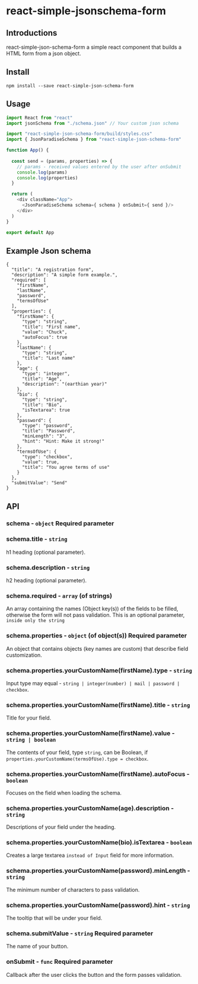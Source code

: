 react-simple-jsonschema-form
============================

## Introductions

react-simple-json-schema-form a simple react component that builds a HTML form from a json object.

## Install
```
npm install --save react-simple-json-schema-form
```

## Usage

```js
import React from "react"
import jsonSchema from "./schema.json" // Your custom json schema

import "react-simple-json-schema-form/build/styles.css"
import { JsonParadiseSchema } from "react-simple-json-schema-form"

function App() {
  
  const send = (params, properties) => {
    // params - received values ​​entered by the user after onSubmit
    console.log(params)
    console.log(properties)
  }

  return (
    <div className="App">
      <JsonParadiseSchema schema={ schema } onSubmit={ send }/>
    </div>
  )
}

export default App
```

## Example Json schema

```json5
{
  "title": "A registration form",
  "description": "A simple form example.",
  "required": [
    "firstName",
    "lastName",
    "password",
    "termsOfUse"
  ],
  "properties": {
    "firstName": {
      "type": "string",
      "title": "First name",
      "value": "Chuck",
      "autoFocus": true
    },
    "lastName": {
      "type": "string",
      "title": "Last name"
    },
    "age": {
      "type": "integer",
      "title": "Age",
      "description": "(earthian year)"
    },
    "bio": {
      "type": "string",
      "title": "Bio",
      "isTextarea": true
    },
    "password": {
      "type": "password",
      "title": "Password",
      "minLength": "3",
      "hint": "Hint: Make it strong!"
    },
    "termsOfUse": {
      "type": "checkbox",
      "value": true,
      "title": "You agree terms of use"
    }
  },
  "submitValue": "Send"
}
```
## API

### schema - ``` object ``` Required parameter

### schema.title - ``` string ```

h1 heading (optional parameter).

### schema.description - ``` string ```

h2 heading (optional parameter).

### schema.required - ``` array ``` (of strings)

An array containing the names (Object key(s)) of the fields to be filled, otherwise the form will not pass validation.
This is an optional parameter, ```inside only the string```

### schema.properties - ``` object ``` (of object(s)) Required parameter

An object that contains objects (key names are custom) that describe field customization.

### schema.properties.yourCustomName(firstName).type - ``` string ```

Input type may equal - ``` string | integer(number) | mail | password | checkbox ```.

### schema.properties.yourCustomName(firstName).title - ``` string ```

Title for your field.

### schema.properties.yourCustomName(firstName).value - ``` string | boolean```

The contents of your field, type ``` string ```, can be Boolean, if ```properties.yourCustomName(termsOfUse).type = checkbox```.

### schema.properties.yourCustomName(firstName).autoFocus - ``` boolean ```

Focuses on the field when loading the schema.

### schema.properties.yourCustomName(age).description - ``` string ```

Descriptions of your field under the heading.

### schema.properties.yourCustomName(bio).isTextarea - ``` boolean ```

Creates a large textarea ``` instead of Input ``` field for more information.

### schema.properties.yourCustomName(password).minLength - ``` string ```

The minimum number of characters to pass validation.

### schema.properties.yourCustomName(password).hint - ``` string ```

The tooltip that will be under your field.

### schema.submitValue - ``` string ``` Required parameter

The name of your button.

### onSubmit - ``` func ``` Required parameter

Callback after the user clicks the button and the form passes validation.
